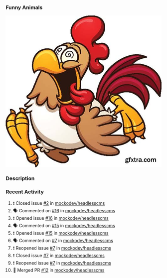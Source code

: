 ### Funny Animals

![Animal logo](/crazy-chicken-gfxtra.jpg "Follow me....")

### Description




### Recent Activity

<!--START_SECTION:activity-->
1. ❗️ Closed issue [#2](https://github.com/mockodev/headlesscms/issues/2) in [mockodev/headlesscms](https://github.com/mockodev/headlesscms)
2. 🗣 Commented on [#16](https://github.com/mockodev/headlesscms/issues/16) in [mockodev/headlesscms](https://github.com/mockodev/headlesscms)
3. ❗️ Opened issue [#16](https://github.com/mockodev/headlesscms/issues/16) in [mockodev/headlesscms](https://github.com/mockodev/headlesscms)
4. 🗣 Commented on [#15](https://github.com/mockodev/headlesscms/issues/15) in [mockodev/headlesscms](https://github.com/mockodev/headlesscms)
5. ❗️ Opened issue [#15](https://github.com/mockodev/headlesscms/issues/15) in [mockodev/headlesscms](https://github.com/mockodev/headlesscms)
6. 🗣 Commented on [#7](https://github.com/mockodev/headlesscms/issues/7) in [mockodev/headlesscms](https://github.com/mockodev/headlesscms)
7. ❗️ Reopened issue [#7](https://github.com/mockodev/headlesscms/issues/7) in [mockodev/headlesscms](https://github.com/mockodev/headlesscms)
8. ❗️ Closed issue [#7](https://github.com/mockodev/headlesscms/issues/7) in [mockodev/headlesscms](https://github.com/mockodev/headlesscms)
9. ❗️ Reopened issue [#7](https://github.com/mockodev/headlesscms/issues/7) in [mockodev/headlesscms](https://github.com/mockodev/headlesscms)
10. 🎉 Merged PR [#12](https://github.com/mockodev/headlesscms/pull/12) in [mockodev/headlesscms](https://github.com/mockodev/headlesscms)
<!--END_SECTION:activity-->






